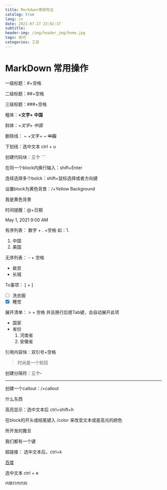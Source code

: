 ```yaml
---
title: Markdwon常规写法
catalog: true
lang: cn
date: 2021-07-27 23:02:37
subtitle: 
header-img: /img/header_img/home.jpg
tags: 技巧
categories: 工具
---
```


# MarkDown 常用操作

一级标题：#+空格

二级标题：##+空格

三级标题：###+空格

粗体：**+文字+**    **中国**

斜体：*+文字+*     *中国*

删除线： ~ +文字+ ~  ~~中国~~

下划线：选中文本 ctrl + u

创建代码块：三个 ```

在同一个block内换行输入：shift+Enter

连续选择多个bolck：shift+鼠标选择或者方向键

设置block为黄色背景：/+Yellow Background

我是黄色背景

时间提醒：@+日期

May 1, 2021 9:00 AM 

有序列表： 数字 + . +空格        如：1.

1. 中国
2. 美国

无序列表： - + 空格

- 故宫
- 长城

To事项： [ + ]

- [ ]  洗衣服
- [x]  睡觉

展开清单： > + 空格       并且换行后摁Tab键，会自动展开此项

- 国家
- 省份
    1. 河南省
    2. 安徽省  

引用内容快：双引号+空格

> 时尚是一个轮回

创建分隔符：三个-

---

创建一个callout：/+callout 

什么东西

高亮显示：选中文本后 ctrl+shift+h

在block的开头或结尾键入 /color 来改变文本或是高光的颜色

所开发的撒旦

我们都有一个键

超链接： 选中文本后，ctrl+k

[百度](http://www.baidu.com)

选中文本 ctrl + e

`内联行内代码`